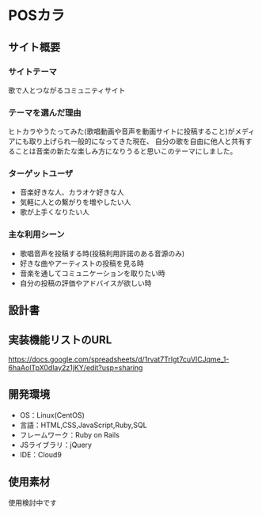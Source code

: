 # POSカラ

## サイト概要
### サイトテーマ
歌で人とつながるコミュニティサイト

### テーマを選んだ理由
ヒトカラやうたってみた(歌唱動画や音声を動画サイトに投稿すること)がメディアにも取り上げられ一般的になってきた現在、
自分の歌を自由に他人と共有することは音楽の新たな楽しみ方になりうると思いこのテーマにしました。

### ターゲットユーザ
- 音楽好きな人、カラオケ好きな人
- 気軽に人との繋がりを増やしたい人
- 歌が上手くなりたい人

### 主な利用シーン
- 歌唱音声を投稿する時(投稿利用許諾のある音源のみ)
- 好きな曲やアーティストの投稿を見る時
- 音楽を通してコミュニケーションを取りたい時
- 自分の投稿の評価やアドバイスが欲しい時

## 設計書

## 実装機能リストのURL
https://docs.google.com/spreadsheets/d/1rvat7TrIgt7cuVlCJqme_1-6haAolTpX0dlay2z1jKY/edit?usp=sharing

## 開発環境
- OS：Linux(CentOS)
- 言語：HTML,CSS,JavaScript,Ruby,SQL
- フレームワーク：Ruby on Rails
- JSライブラリ：jQuery
- IDE：Cloud9

## 使用素材
<!--- 外部サービスの画像素材・音声素材を使用した場合は、必ずサービス名とURLを明記してください。-->
<!--- 使用しない場合は、使用素材の項目をREADMEから削除してください。-->
使用検討中です